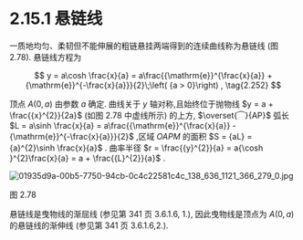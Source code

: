 # 2.15.1 悬链线

一质地均匀、柔韧但不能伸展的粗链悬挂两端得到的连续曲线称为悬链线 (图 2.78). 悬链线方程为

$$
y = a\cosh \frac{x}{a} = a\frac{{\mathrm{e}}^{\frac{x}{a}} + {\mathrm{e}}^{-\frac{x}{a}}}{2}\;\left( {a > 0}\right) , \tag{2.252}
$$

顶点 $A\left( {0, a}\right)$ 由参数 $a$ 确定. 曲线关于 $y$ 轴对称,且始终位于抛物线 $y = a + \frac{{x}^{2}}{2a}$ (如图 2.78 中虚线所示) 的上方, $\overset{⏜}{AP}$ 弧长 $L = a\sinh \frac{x}{a} = a\frac{{\mathrm{e}}^{\frac{x}{a}} - {\mathrm{e}}^{-\frac{x}{a}}}{2}$ ,区域 ${OAPM}$ 的面积 $S = {aL} = {a}^{2}\sinh \frac{x}{a}$ . 曲率半径 $r = \frac{{y}^{2}}{a} = a{\cosh }^{2}\frac{x}{a} = a + \frac{{L}^{2}}{a}$ .

![01935d9a-00b5-7750-94cb-0c4c22581c4c_138_636_1121_366_279_0.jpg](/images/01935d9a-00b5-7750-94cb-0c4c22581c4c_138_636_1121_366_279_0.jpg)

图 2.78

悬链线是曳物线的渐屈线 (参见第 341 页 3.6.1.6, 1.), 因此曳物线是顶点为 $A\left( {0, a}\right)$ 的悬链线的渐伸线 (参见第 341 页 3.6.1.6,2.).
